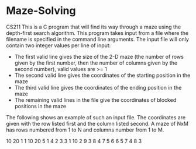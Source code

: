 # Maze-Solving
CS211
This is a C program that will find its way through a maze using the depth-first search algorithm. This program takes input from a file where the filename is specified in the command line arguments. The input file will only contain two integer values per line of input:
* The first valid line gives the size of the 2-D maze (the number of rows given by the first
number, then the number of columns given by the second number), valid values are >= 1
* The second valid line gives the coordinates of the starting position in the maze
* The third valid line gives the coordinates of the ending position in the maze
* The remaining valid lines in the file give the coordinates of blocked positions in the maze 

The following shows an example of such an input file. The coordinates are given with the row
listed first and the column listed second. A maze of NxM has rows numbered from 1 to N and
columns number from 1 to M.

10 20
1 1
10 20
5 1
4 2
3 3
1 10
2 9
3 8
4 7
5 6
6 5
7 4
8 3


